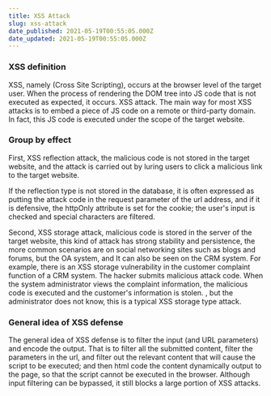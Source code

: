 ```yaml
---
title: XSS Attack
slug: xss-attack
date_published: 2021-05-19T00:55:05.000Z
date_updated: 2021-05-19T00:55:05.000Z
---
```


### XSS definition

XSS, namely (Cross Site Scripting), occurs at the browser level of the target user. When the process of rendering the DOM tree into JS code that is not executed as expected, it occurs. XSS attack. The main way for most XSS attacks is to embed a piece of JS code on a remote or third-party domain. In fact, this JS code is executed under the scope of the target website.

### Group by effect

First, XSS reflection attack, the malicious code is not stored in the target website, and the attack is carried out by luring users to click a malicious link to the target website.

If the reflection type is not stored in the database, it is often expressed as putting the attack code in the request parameter of the url address, and if it is defensive, the httpOnly attribute is set for the cookie; the user's input is checked and special characters are filtered.

Second, XSS storage attack, malicious code is stored in the server of the target website, this kind of attack has strong stability and persistence, the more common scenarios are on social networking sites such as blogs and forums, but the OA system, and It can also be seen on the CRM system. For example, there is an XSS storage vulnerability in the customer complaint function of a CRM system. The hacker submits malicious attack code. When the system administrator views the complaint information, the malicious code is executed and the customer's information is stolen. , but the administrator does not know, this is a typical XSS storage type attack.

### General idea of ​​XSS defense

The general idea of ​​XSS defense is to filter the input (and URL parameters) and encode the output. That is to filter all the submitted content, filter the parameters in the url, and filter out the relevant content that will cause the script to be executed; and then html code the content dynamically output to the page, so that the script cannot be executed in the browser. Although input filtering can be bypassed, it still blocks a large portion of XSS attacks.
